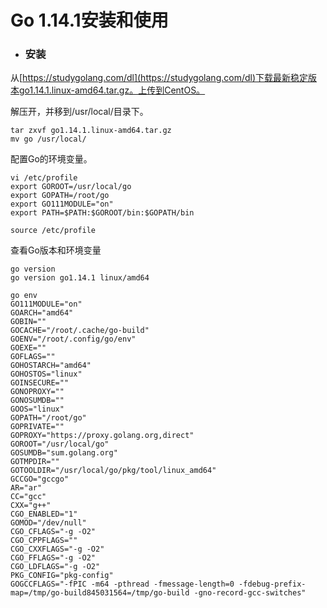 # Go 1.14.1安装和使用

- ### 安装

从[https://studygolang.com/dl](https://studygolang.com/dl)下载最新稳定版本go1.14.1.linux-amd64.tar.gz。上传到CentOS。

解压开，并移到/usr/local/目录下。

    tar zxvf go1.14.1.linux-amd64.tar.gz
    mv go /usr/local/

配置Go的环境变量。

    vi /etc/profile
    export GOROOT=/usr/local/go
    export GOPATH=/root/go
    export GO111MODULE="on"
    export PATH=$PATH:$GOROOT/bin:$GOPATH/bin
    
    source /etc/profile

查看Go版本和环境变量

    go version
    go version go1.14.1 linux/amd64
    
    go env
    GO111MODULE="on"
    GOARCH="amd64"
    GOBIN=""
    GOCACHE="/root/.cache/go-build"
    GOENV="/root/.config/go/env"
    GOEXE=""
    GOFLAGS=""
    GOHOSTARCH="amd64"
    GOHOSTOS="linux"
    GOINSECURE=""
    GONOPROXY=""
    GONOSUMDB=""
    GOOS="linux"
    GOPATH="/root/go"
    GOPRIVATE=""
    GOPROXY="https://proxy.golang.org,direct"
    GOROOT="/usr/local/go"
    GOSUMDB="sum.golang.org"
    GOTMPDIR=""
    GOTOOLDIR="/usr/local/go/pkg/tool/linux_amd64"
    GCCGO="gccgo"
    AR="ar"
    CC="gcc"
    CXX="g++"
    CGO_ENABLED="1"
    GOMOD="/dev/null"
    CGO_CFLAGS="-g -O2"
    CGO_CPPFLAGS=""
    CGO_CXXFLAGS="-g -O2"
    CGO_FFLAGS="-g -O2"
    CGO_LDFLAGS="-g -O2"
    PKG_CONFIG="pkg-config"
    GOGCCFLAGS="-fPIC -m64 -pthread -fmessage-length=0 -fdebug-prefix-map=/tmp/go-build845031564=/tmp/go-build -gno-record-gcc-switches"











